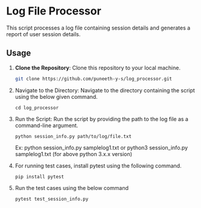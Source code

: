 # Log File Processor

This script processes a log file containing session details and generates a report of user session details.

## Usage

1. **Clone the Repository**: Clone this repository to your local machine.

   ```bash
   git clone https://github.com/puneeth-y-s/log_processor.git
   ```

2. Navigate to the Directory: Navigate to the directory containing the script using the below given command.

   ```
   cd log_processor
   ```

3. Run the Script: Run the script by providing the path to the log file as a command-line argument.

   ```
   python session_info.py path/to/log/file.txt
   ```

   Ex: python session_info.py samplelog1.txt or
   python3 session_info.py samplelog1.txt (for above python 3.x.x version)

4. For running test cases, install pytest using the following command.

   ```
   pip install pytest
   ```

5. Run the test cases using the below command

   ```
   pytest test_session_info.py
   ```
